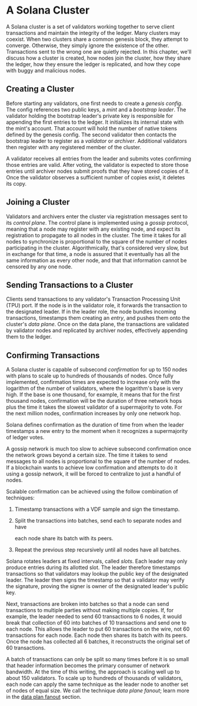 # A Solana Cluster

A Solana cluster is a set of validators working together to serve client transactions and maintain the integrity of the ledger. Many clusters may coexist. When two clusters share a common genesis block, they attempt to converge. Otherwise, they simply ignore the existence of the other. Transactions sent to the wrong one are quietly rejected. In this chapter, we'll discuss how a cluster is created, how nodes join the cluster, how they share the ledger, how they ensure the ledger is replicated, and how they cope with buggy and malicious nodes.

## Creating a Cluster

Before starting any validators, one first needs to create a _genesis config_. The config references two public keys, a _mint_ and a _bootstrap leader_. The validator holding the bootstrap leader's private key is responsible for appending the first entries to the ledger. It initializes its internal state with the mint's account. That account will hold the number of native tokens defined by the genesis config. The second validator then contacts the bootstrap leader to register as a _validator_ or _archiver_. Additional validators then register with any registered member of the cluster.

A validator receives all entries from the leader and submits votes confirming those entries are valid. After voting, the validator is expected to store those entries until archiver nodes submit proofs that they have stored copies of it. Once the validator observes a sufficient number of copies exist, it deletes its copy.

## Joining a Cluster

Validators and archivers enter the cluster via registration messages sent to its _control plane_. The control plane is implemented using a _gossip_ protocol, meaning that a node may register with any existing node, and expect its registration to propagate to all nodes in the cluster. The time it takes for all nodes to synchronize is proportional to the square of the number of nodes participating in the cluster. Algorithmically, that's considered very slow, but in exchange for that time, a node is assured that it eventually has all the same information as every other node, and that that information cannot be censored by any one node.

## Sending Transactions to a Cluster

Clients send transactions to any validator's Transaction Processing Unit \(TPU\) port. If the node is in the validator role, it forwards the transaction to the designated leader. If in the leader role, the node bundles incoming transactions, timestamps them creating an _entry_, and pushes them onto the cluster's _data plane_. Once on the data plane, the transactions are validated by validator nodes and replicated by archiver nodes, effectively appending them to the ledger.

## Confirming Transactions

A Solana cluster is capable of subsecond _confirmation_ for up to 150 nodes with plans to scale up to hundreds of thousands of nodes. Once fully implemented, confirmation times are expected to increase only with the logarithm of the number of validators, where the logarithm's base is very high. If the base is one thousand, for example, it means that for the first thousand nodes, confirmation will be the duration of three network hops plus the time it takes the slowest validator of a supermajority to vote. For the next million nodes, confirmation increases by only one network hop.

Solana defines confirmation as the duration of time from when the leader timestamps a new entry to the moment when it recognizes a supermajority of ledger votes.

A gossip network is much too slow to achieve subsecond confirmation once the network grows beyond a certain size. The time it takes to send messages to all nodes is proportional to the square of the number of nodes. If a blockchain wants to achieve low confirmation and attempts to do it using a gossip network, it will be forced to centralize to just a handful of nodes.

Scalable confirmation can be achieved using the follow combination of techniques:

1. Timestamp transactions with a VDF sample and sign the timestamp.
2. Split the transactions into batches, send each to separate nodes and have

   each node share its batch with its peers.

3. Repeat the previous step recursively until all nodes have all batches.

Solana rotates leaders at fixed intervals, called _slots_. Each leader may only produce entries during its allotted slot. The leader therefore timestamps transactions so that validators may lookup the public key of the designated leader. The leader then signs the timestamp so that a validator may verify the signature, proving the signer is owner of the designated leader's public key.

Next, transactions are broken into batches so that a node can send transactions to multiple parties without making multiple copies. If, for example, the leader needed to send 60 transactions to 6 nodes, it would break that collection of 60 into batches of 10 transactions and send one to each node. This allows the leader to put 60 transactions on the wire, not 60 transactions for each node. Each node then shares its batch with its peers. Once the node has collected all 6 batches, it reconstructs the original set of 60 transactions.

A batch of transactions can only be split so many times before it is so small that header information becomes the primary consumer of network bandwidth. At the time of this writing, the approach is scaling well up to about 150 validators. To scale up to hundreds of thousands of validators, each node can apply the same technique as the leader node to another set of nodes of equal size. We call the technique _data plane fanout_; learn more in the [data plan fanout](https://github.com/solana-labs/solana/tree/aacead62c0eb052068172eba6b53fc85874d6d54/book/src/data-plane-fanout.md) section.
